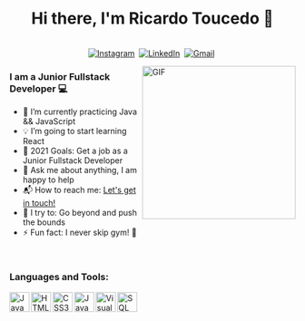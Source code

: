 <p>
  <h1 align="center"><b>Hi there, I'm Ricardo Toucedo 👋</b></h1>
</p>

<p align="center">
<br>
 <a href="https://www.instagram.com/ricardotoucedo/"><img src="https://img.shields.io/badge/instagram-%23E4405F.svg?&style=for-the-badge&logo=instagram&logoColor=white" alt="Instagram" /></a>&nbsp;
<a href="https://www.linkedin.com/in/ricardo-toucedo/"><img src="https://img.shields.io/badge/linkedin-%230077B5.svg?&style=for-the-badge&logo=linkedin&logoColor=white" alt="LinkedIn" /></a>&nbsp;
<a href="mailto:ricardotoucedo@gmail.com?subject=Hello Ricardo"><img src="https://img.shields.io/badge/gmail-%23D14836.svg?&style=for-the-badge&logo=gmail&logoColor=white" alt="Gmail"/></a>&nbsp;
</p>

<img align="right" height="270px" alt="GIF" src="https://media3.giphy.com/media/13HgwGsXF0aiGY/giphy.gif?cid=ecf05e47nruuu96nda8x4n2v55z3avni9t2480thfcxcukxw&rid=giphy.gif" />

### I am a Junior Fullstack Developer 💻
- 🔭 I’m currently practicing Java && JavaScript
- 💡 I’m going to start learning React
- 🥅 2021 Goals: Get a job as a Junior Fullstack Developer
- 💬 Ask me about anything, I am happy to help
- 📬 How to reach me: <a href="https://www.linkedin.com/in/ricardo-toucedo/">Let's get in touch!</a>&nbsp;
- 🧗 I try to: Go beyond and push the bounds
- ⚡ Fun fact: I never skip gym! :raised_hands:

<br>

### Languages and Tools: 

<img align="left" alt="Java" width="35px" src="https://cdn.svgporn.com/logos/java.svg"/>
<img align="left" alt="HTML5" width="35px" src="https://cdn.svgporn.com/logos/html-5.svg" />
<img align="left" alt="CSS3" width="35px" src="https://cdn.svgporn.com/logos/css-3.svg" />
<img align="left" alt="JavaScript" width="35px" src="https://cdn.svgporn.com/logos/javascript.svg" />
<img align="left" alt="Visual Studio Code" width="35px" src="https://cdn.svgporn.com/logos/visual-studio-code.svg" />
<img align="left" alt="SQL" width="35px" src="https://cdn.svgporn.com/logos/mysql.svg" />
